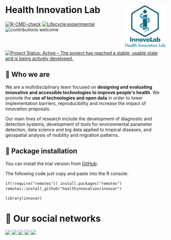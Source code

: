 # **Health Innovation Lab** <img src="man/figures/logo.png" align="right" width="26%">


<!-- badges: start -->

[![R-CMD-check](https://github.com/healthinnovation/lis/workflows/R-CMD-check/badge.svg)](https://github.com/healthinnovation/lis/actions)
[![Lifecycle:experimental](https://img.shields.io/badge/lifecycle-experimental-orange.svg)](https://www.tidyverse.org/lifecycle/#experimental)
![contributions welcome](https://img.shields.io/badge/contributions-welcome-brightgreen.svg?style=flat)
[![Project Status: Active – The project has reached a stable, usable state and is being actively developed.](https://www.repostatus.org/badges/latest/active.svg)](https://www.repostatus.org/#active)

<!-- badges: end -->

## 🔵 **Who we are**

We are a multidisciplinary team focused on **designing and evaluating innovative and accessible technologies to improve people's health**. We promote the **use of technologies and open data** in order to lower implementation barriers, reproducibility and increase the impact of innovation proposals.

Our main lines of research include the development of diagnostic and detection systems, development of tools for environmental parameter detection, data science and big data applied to tropical diseases, and geospatial analysis of mobility and migration patterns.

## 🔵 **Package installation**

You can install the trial version from
[GitHub](https://github.com/):

The following code just copy and paste into the R console:

```
if(!require("remotes")) install.packages("remotes")
remotes::install_github("healthinnovation/innovar")
```
```
library(innovar)
```

# 🔵 **Our social networks**
<p align="left">
 <a href = "https://www.facebook.com/imt.innovalab">
 <img src="https://img.shields.io/badge/Facebook-1877F2?style=for-the-badge&logo=facebook&logoColor=white"></a> <a href="https://twitter.com/innovalab_imt"><img src="https://img.shields.io/badge/Twitter-1DA1F2?style=for-the-badge&logo=twitter&logoColor=white"></a> <a href="https://www.instagram.com/innovalab_imt/"><img src="https://img.shields.io/badge/Instagram-E4405F?style=for-the-badge&logo=instagram&logoColor=white"></a> <a href="https://www.innovalab.info/"><img src="https://img.shields.io/badge/Innovalab_web-000?style=for-the-badge&logo=wix&logoColor=white"></a> <a href="https://linktr.ee/innov_lab"><img src="https://img.shields.io/badge/linktree-39E09B?style=for-the-badge&logo=linktree&logoColor=whit"></a>
</p>

